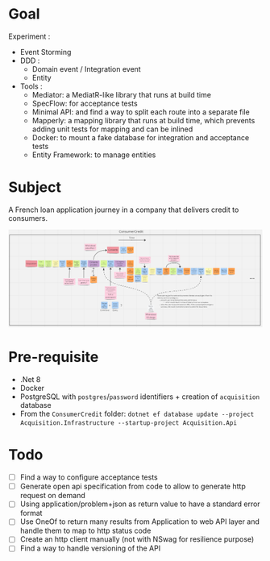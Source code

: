 # Goal
Experiment :
- Event Storming
- DDD :
  - Domain event / Integration event
  - Entity
- Tools :
    - Mediator: a MediatR-like library that runs at build time
    - SpecFlow: for acceptance tests
    - Minimal API: and find a way to split each route into a separate file
    - Mapperly: a mapping library that runs at build time, which prevents adding unit tests for mapping and can be inlined
    - Docker: to mount a fake database for integration and acceptance tests
    - Entity Framework: to manage entities

# Subject

A French loan application journey in a company that delivers credit to consumers.

![Consumer credit](Event-storming.png)

 
# Pre-requisite
- .Net 8
- Docker
- PostgreSQL with `postgres`/`password` identifiers + creation of `acquisition` database
- From the `ConsumerCredit` folder: ```dotnet ef database update --project Acquisition.Infrastructure --startup-project Acquisition.Api```

# Todo
- [ ] Find a way to configure acceptance tests
- [ ] Generate open api specification from code to allow to generate http request on demand
- [ ] Using application/problem+json as return value to have a standard error format
- [ ] Use OneOf to return many results from Application to web API layer and handle them to map to http status code
- [ ] Create an http client manually (not with NSwag for resilience purpose)
- [ ] Find a way to handle versioning of the API
